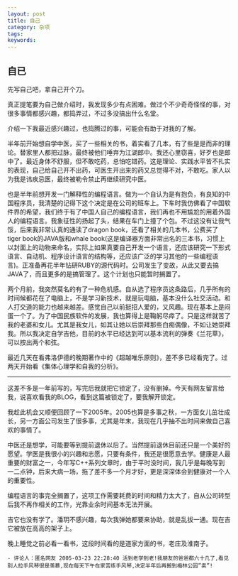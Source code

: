 ```yaml
---
layout: post
title: 自己
category: 杂项
tags:
keywords:
---
```


## 自已

先写自己吧，拿自己开个刀。

真正提笔要为自己做介绍时，我发现多少有点困难。做过个不少奇奇怪怪的事，对很多事情都感兴趣，都捣弄过，不过多没搞出什么名堂。

介绍一下我最近感兴趣过，也捣腾过的事，可能会有助于对我的了解。

半年前开始想自学中医，买了一些相关的书，着实看了几本，有了些是是而非的理论。替家里人都把过脉，最终被他们唾弃为江湖郎中。我还心里窃喜，好歹也是郎中了。最近身体不舒服，但不敢吃药，总怕吃错药。这是理论、实践水平皆不扎实的表现，自己给自己开不出药，可医生开出来的药又总觉得不对，不敢吃。家人以为我是讳疾忌医，最终被勒令禁止再继续研究中医。

也是半年前想开发一门解释性的编程语言。做为一个自认为是有抱负，有良知的中国程序员，我清楚的记得下这个决定是在公司的班车上。下车时我仿佛看了中国软件界的希望，我们终于有了中国人自己的编程语言，我们再也不用尴尬的用着外国人的编程语言。我象征性的扬起了头，结果在车门上撞了个包。不过这没有让我气馁，后来我非常认真的通读了dragon book，还看了相关的几本书，公费买了tiger book的JAVA版和whale book(这是编译器方面非常出名的三本书，习惯上以封面上的动物来命名，实际上如果真要自己开发一个语言，还应该研究一下形式语言、自动机、程序设计语言的结构等，还应该广泛的学习其他的一些编程语言)。正准备再花半年钻研RUBY的源代码时。公司发生了变故，从此又要去搞JAVA了，而且更多的是搞管理了。这个计划也只能暂时搁置了。

两个月前，我突然莫名的有了一种危机感。自从选了程序员这条路后，几乎所有的时间候都花在了电脑上，不是学习新技术，就是玩电脑，基本没什么社交活动。和人打交道的能力也越来越差。感觉自己以前挺招人爱的，又风趣。现在基本上是闷蛋一个了。为了中国民族软件的发展，我也算得上是鞠躬尽瘁了。只是这样就苦了我的老婆和女儿。尤其是我女儿，如其让她以后崇拜那些白痴偶像，不如让她崇拜我。所以我决定自学吉他，目前的水平已经达到可以基本流利的弹奏《兰花草》，可以按出两个和弦。

最近几天在看弗洛伊德的晚期著作中的《超越唯乐原则》，差不多已经看完了。过两天开始看《集体心理学和自我的分析》。

---

这差不多是一年前写的，写完后我就把它锁定了，没有删掉。今天有网友留言给我，说喜欢看我的BLOG，看到这篇被锁定了，要我解开锁定。

我趁此机会又顺便回顾了一下2005年。2005也算是多事之秋，一方面女儿茁壮成长，另一方面公司发生了很多事，尤其是年末，我现在几乎抽不出时间来做自己喜欢的事情了。

中医还是想学，可能要等到提前退休以后了。当然提前退休目前还只是一个美好的愿望。学医是我很小的兴趣和志愿，只要有条件，我还是很愿意去学。健康是人最重要的财富之一，今年写C++系列文章时，由于平时没时间，我几乎是每晚写到一二点钟，后来大病一场，拖了差不多一个月才好，更是深深体会到健康对一个人的重要性。

编程语言的事完全搁置了，这项工作需要耗费的时间和精力太大了，自从公司转型后我不再作相关的工作，光靠业余时间基本无法开展。

吉它也没有学了。潘玥不感兴趣，每次我弹她都要来协助，就是乱拔一通。现在吉它被放在高高的架子上。

晚上睡觉之前必看一看书，这段时间看的是道家方面的书，老庄及淮南子。 

	- 评论人：匿名网友 2005-03-23 22:28:40 活到老学到老!我朋友的爸爸都六十几了,看见别人拉手风琴很是羡慕,现在每天下午在家苦练手风琴,决定半年后再搬到梅林公园”卖”!